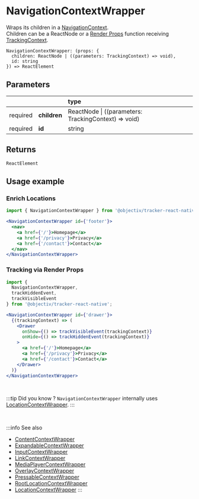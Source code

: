 # NavigationContextWrapper

Wraps its children in a [NavigationContext](/taxonomy/reference/location-contexts/NavigationContext.md).  
Children can be a ReactNode or a [Render Props](https://reactjs.org/docs/render-props.html#using-props-other-than-render) function receiving [TrackingContext](/tracking/react-native/api-reference/common/providers/TrackingContext.md).

```tsx
NavigationContextWrapper: (props: {
  children: ReactNode | ((parameters: TrackingContext) => void),
  id: string
}) => ReactElement
```

## Parameters
|          |              | type                                                     |
|:--------:|:-------------|:---------------------------------------------------------|
| required | **children** | ReactNode &vert; ((parameters: TrackingContext) => void) |
| required | **id**       | string                                                   |

## Returns
`ReactElement`

## Usage example

### Enrich Locations

```jsx
import { NavigationContextWrapper } from '@objectiv/tracker-react-native';
```

```jsx
<NavigationContextWrapper id={'footer'}>
  <nav>
    <a href={'/'}>Homepage</a>
    <a href={'/privacy'}>Privacy</a>
    <a href={'/contact'}>Contact</a>
  </nav>
</NavigationContextWrapper>
```

### Tracking via Render Props

```jsx
import { 
  NavigationContextWrapper, 
  trackHiddenEvent,
  trackVisibleEvent 
} from '@objectiv/tracker-react-native';
```

```jsx
<NavigationContextWrapper id={'drawer'}>
  {(trackingContext) => (
    <Drawer
      onShow={() => trackVisibleEvent(trackingContext)}
      onHide={() => trackHiddenEvent(trackingContext)}
    >
      <a href={'/'}>Homepage</a>
      <a href={'/privacy'}>Privacy</a>
      <a href={'/contact'}>Contact</a>
    </Drawer>
  )}
</NavigationContextWrapper>
```

<br />

:::tip Did you know ?
`NavigationContextWrapper` internally uses [LocationContextWrapper](/tracking/react-native/api-reference/locationWrappers/LocationContextWrapper.md).
:::

<br />

:::info See also
- [ContentContextWrapper](/tracking/react-native/api-reference/locationWrappers/ContentContextWrapper.md)
- [ExpandableContextWrapper](/tracking/react-native/api-reference/locationWrappers/ExpandableContextWrapper.md)
- [InputContextWrapper](/tracking/react-native/api-reference/locationWrappers/InputContextWrapper.md)
- [LinkContextWrapper](/tracking/react-native/api-reference/locationWrappers/LinkContextWrapper.md)
- [MediaPlayerContextWrapper](/tracking/react-native/api-reference/locationWrappers/MediaPlayerContextWrapper.md)
- [OverlayContextWrapper](/tracking/react-native/api-reference/locationWrappers/OverlayContextWrapper.md)
- [PressableContextWrapper](/tracking/react-native/api-reference/locationWrappers/PressableContextWrapper.md)
- [RootLocationContextWrapper](/tracking/react-native/api-reference/locationWrappers/RootLocationContextWrapper.md)
- [LocationContextWrapper](/tracking/react-native/api-reference/locationWrappers/LocationContextWrapper.md)
:::
